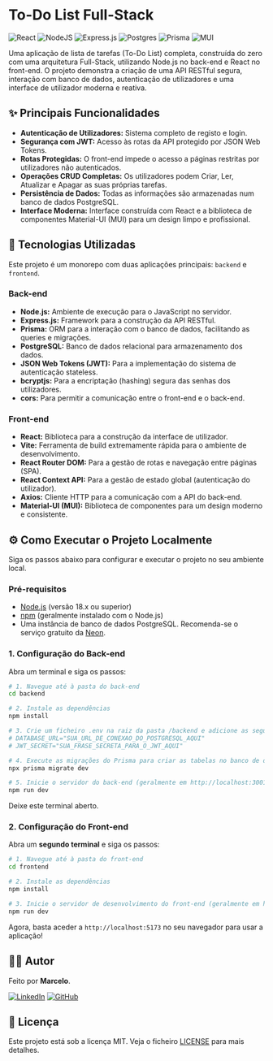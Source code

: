 # To-Do List Full-Stack

![React](https://img.shields.io/badge/react-%2320232a.svg?style=for-the-badge&logo=react&logoColor=%2361DAFB)
![NodeJS](https://img.shields.io/badge/node.js-6DA55F?style=for-the-badge&logo=node.js&logoColor=white)
![Express.js](https://img.shields.io/badge/express.js-%23404d59.svg?style=for-the-badge&logo=express&logoColor=%2361DAFB)
![Postgres](https://img.shields.io/badge/postgres-%23316192.svg?style=for-the-badge&logo=postgresql&logoColor=white)
![Prisma](https://img.shields.io/badge/Prisma-3982CE?style=for-the-badge&logo=Prisma&logoColor=white)
![MUI](https://img.shields.io/badge/MUI-%230081CB.svg?style=for-the-badge&logo=mui&logoColor=white)

Uma aplicação de lista de tarefas (To-Do List) completa, construída do zero com uma arquitetura Full-Stack, utilizando Node.js no back-end e React no front-end. O projeto demonstra a criação de uma API RESTful segura, interação com banco de dados, autenticação de utilizadores e uma interface de utilizador moderna e reativa.

## ✨ Principais Funcionalidades

- **Autenticação de Utilizadores:** Sistema completo de registo e login.
- **Segurança com JWT:** Acesso às rotas da API protegido por JSON Web Tokens.
- **Rotas Protegidas:** O front-end impede o acesso a páginas restritas por utilizadores não autenticados.
- **Operações CRUD Completas:** Os utilizadores podem Criar, Ler, Atualizar e Apagar as suas próprias tarefas.
- **Persistência de Dados:** Todas as informações são armazenadas num banco de dados PostgreSQL.
- **Interface Moderna:** Interface construída com React e a biblioteca de componentes Material-UI (MUI) para um design limpo e profissional.

## 🚀 Tecnologias Utilizadas

Este projeto é um monorepo com duas aplicações principais: `backend` e `frontend`.

### Back-end

- **Node.js:** Ambiente de execução para o JavaScript no servidor.
- **Express.js:** Framework para a construção da API RESTful.
- **Prisma:** ORM para a interação com o banco de dados, facilitando as queries e migrações.
- **PostgreSQL:** Banco de dados relacional para armazenamento dos dados.
- **JSON Web Tokens (JWT):** Para a implementação do sistema de autenticação stateless.
- **bcryptjs:** Para a encriptação (hashing) segura das senhas dos utilizadores.
- **cors:** Para permitir a comunicação entre o front-end e o back-end.

### Front-end

- **React:** Biblioteca para a construção da interface de utilizador.
- **Vite:** Ferramenta de build extremamente rápida para o ambiente de desenvolvimento.
- **React Router DOM:** Para a gestão de rotas e navegação entre páginas (SPA).
- **React Context API:** Para a gestão de estado global (autenticação do utilizador).
- **Axios:** Cliente HTTP para a comunicação com a API do back-end.
- **Material-UI (MUI):** Biblioteca de componentes para um design moderno e consistente.

## ⚙️ Como Executar o Projeto Localmente

Siga os passos abaixo para configurar e executar o projeto no seu ambiente local.

### Pré-requisitos

- [Node.js](https://nodejs.org/) (versão 18.x ou superior)
- [npm](https://www.npmjs.com/) (geralmente instalado com o Node.js)
- Uma instância de banco de dados PostgreSQL. Recomenda-se o serviço gratuito da [Neon](https://neon.tech/).

### 1. Configuração do Back-end

Abra um terminal e siga os passos:

```bash
# 1. Navegue até à pasta do back-end
cd backend

# 2. Instale as dependências
npm install

# 3. Crie um ficheiro .env na raiz da pasta /backend e adicione as seguintes variáveis:
# DATABASE_URL="SUA_URL_DE_CONEXAO_DO_POSTGRESQL_AQUI"
# JWT_SECRET="SUA_FRASE_SECRETA_PARA_O_JWT_AQUI"

# 4. Execute as migrações do Prisma para criar as tabelas no banco de dados
npx prisma migrate dev

# 5. Inicie o servidor do back-end (geralmente em http://localhost:3001)
npm run dev
```

Deixe este terminal aberto.

### 2. Configuração do Front-end

Abra um **segundo terminal** e siga os passos:

```bash
# 1. Navegue até à pasta do front-end
cd frontend

# 2. Instale as dependências
npm install

# 3. Inicie o servidor de desenvolvimento do front-end (geralmente em http://localhost:5173)
npm run dev
```

Agora, basta aceder a `http://localhost:5173` no seu navegador para usar a aplicação!

## 👨‍💻 Autor

Feito por **Marcelo**.

[![LinkedIn](https://img.shields.io/badge/linkedin-%230077B5.svg?style=for-the-badge&logo=linkedin&logoColor=white)](https://www.linkedin.com/in/marcelomj/)
[![GitHub](https://img.shields.io/badge/github-%23121011.svg?style=for-the-badge&logo=github&logoColor=white)](https://github.com/MarceloMJ7)

## 📄 Licença

Este projeto está sob a licença MIT. Veja o ficheiro [LICENSE](LICENSE) para mais detalhes.
